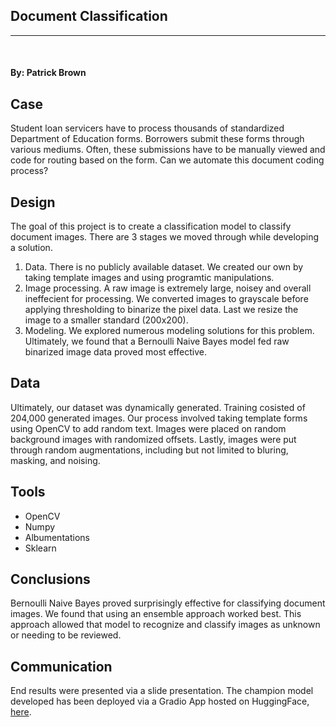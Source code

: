 ## Document Classification

****
<br/>

#### By: Patrick Brown

## **Case**
Student loan servicers have to process thousands of standardized Department of Education forms. Borrowers submit these forms through various mediums. Often, these submissions have to be manually viewed and code for routing based on the form. Can we automate this document coding process?

## **Design**
The goal of this project is to create a classification model to classify document images. There are 3 stages we moved through while developing a solution.
1. Data. There is no publicly available dataset. We created our own by taking template images and using programtic manipulations.
2. Image processing. A raw image is extremely large, noisey and overall ineffecient for processing. We converted images to grayscale before applying thresholding to binarize the pixel data. Last we resize the image to a smaller standard (200x200).
3. Modeling. We explored numerous modeling solutions for this problem. Ultimately, we found that a Bernoulli Naive Bayes model fed raw binarized image data proved most effective.

## **Data**
Ultimately, our dataset was dynamically generated. Training cosisted of 204,000 generated images. Our process involved taking template forms using OpenCV to add random text. Images were placed on random background images with randomized offsets. Lastly, images were put through random augmentations, including but not limited to bluring, masking, and noising.

## **Tools**
- OpenCV
- Numpy
- Albumentations
- Sklearn

## **Conclusions**
Bernoulli Naive Bayes proved surprisingly effective for classifying document images. We found that using an ensemble approach worked best. This approach allowed that model to recognize and classify images as unknown or needing to be reviewed.

## **Communication**
End results were presented via a slide presentation. The champion model developed has been deployed via a Gradio App hosted on HuggingFace, [here](https://huggingface.co/spaces/PatrickTyBrown/LoanDocumentClassifier).